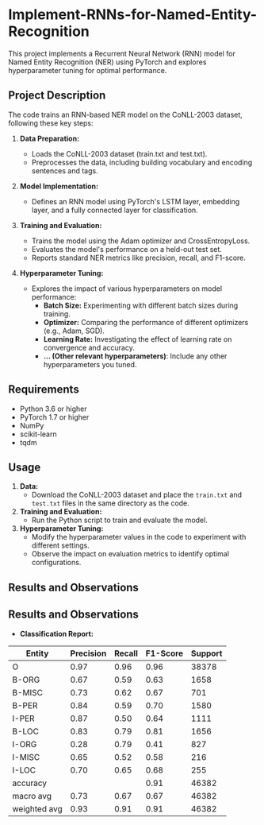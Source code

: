 # Implement-RNNs-for-Named-Entity-Recognition

This project implements a Recurrent Neural Network (RNN) model for Named Entity Recognition (NER) using PyTorch and explores hyperparameter tuning for optimal performance.

## Project Description

The code trains an RNN-based NER model on the CoNLL-2003 dataset, following these key steps:

1. **Data Preparation:**
   - Loads the CoNLL-2003 dataset (train.txt and test.txt).
   - Preprocesses the data, including building vocabulary and encoding sentences and tags.

2. **Model Implementation:**
   - Defines an RNN model using PyTorch's LSTM layer, embedding layer, and a fully connected layer for classification.

3. **Training and Evaluation:**
   - Trains the model using the Adam optimizer and CrossEntropyLoss.
   - Evaluates the model's performance on a held-out test set.
   - Reports standard NER metrics like precision, recall, and F1-score.

4. **Hyperparameter Tuning:**
   - Explores the impact of various hyperparameters on model performance:
     - **Batch Size:** Experimenting with different batch sizes during training.
     - **Optimizer:** Comparing the performance of different optimizers (e.g., Adam, SGD).
     - **Learning Rate:** Investigating the effect of learning rate on convergence and accuracy.
     - **... (Other relevant hyperparameters)**: Include any other hyperparameters you tuned.

## Requirements

- Python 3.6 or higher
- PyTorch 1.7 or higher
- NumPy
- scikit-learn
- tqdm

## Usage

1. **Data:**
   - Download the CoNLL-2003 dataset and place the `train.txt` and `test.txt` files in the same directory as the code.
2. **Training and Evaluation:**
   - Run the Python script to train and evaluate the model.
3. **Hyperparameter Tuning:**
   - Modify the hyperparameter values in the code to experiment with different settings.
   - Observe the impact on evaluation metrics to identify optimal configurations.

## Results and Observations

## Results and Observations

- **Classification Report:**

| Entity        | Precision | Recall | F1-Score | Support |
| ------------- | --------- | -------- | -------- | ------- |
| O            | 0.97      | 0.96    | 0.96    | 38378  |
| B-ORG        | 0.67      | 0.59    | 0.63    | 1658   |
| B-MISC        | 0.73      | 0.62    | 0.67    | 701    |
| B-PER        | 0.84      | 0.59    | 0.70    | 1580   |
| I-PER        | 0.87      | 0.50    | 0.64    | 1111   |
| B-LOC        | 0.83      | 0.79    | 0.81    | 1656   |
| I-ORG        | 0.28      | 0.79    | 0.41    | 827    |
| I-MISC        | 0.65      | 0.52    | 0.58    | 216    |
| I-LOC        | 0.70      | 0.65    | 0.68    | 255    |
| accuracy     |           |         | 0.91    | 46382  |
| macro avg    | 0.73      | 0.67    | 0.67    | 46382  |
| weighted avg | 0.93      | 0.91    | 0.91    | 46382  |
